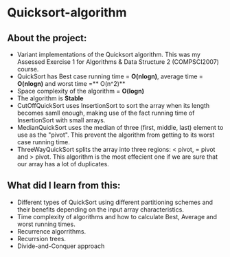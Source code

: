 # Quicksort-algorithm
## About the project:
- Variant implementations of the Quicksort algorithm. This was my Assessed Exercise 1 for Algorithms &amp; Data Structure 2 (COMPSCI2007) course.
- QuickSort has Best case running time = **O(nlogn)**, average time = **O(nlogn)** and worst time =** O(n^2)**
- Space complexity of the algorithm = **O(logn)**
- The algorithm is **Stable**
- CutOffQuickSort uses InsertionSort to sort the array when its length becomes samll enough, making use of the fact running time of InsertionSort with small arrays.
- MedianQuickSort uses the median of three (first, middle, last) element to use as the "pivot". This prevent the algorithm from getting to its worst case running time.
- ThreeWayQuickSort splits the array into three regions: < pivot, = pivot and > pivot. This algorithm is the most effecient one if we are sure that our array has a lot of duplicates.

## What did I learn from this:
- Different types of QuickSort using different partitioning schemes and their benefits depending on the input array characteristics.
- Time complexity of algorithms and how to calculate Best, Average and worst running times.
- Recurrence algorrithms.
- Recurrsion trees.
- Divide-and-Conquer approach
